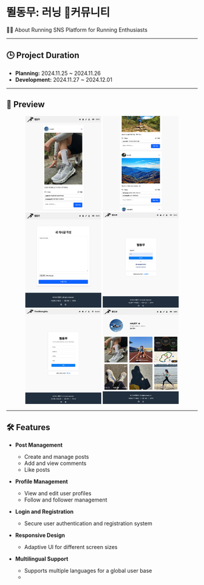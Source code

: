 # 뛸동무: 러닝 커뮤니티

🏃‍♂️ About Running SNS Platform for Running Enthusiasts

---

## 🕒 Project Duration
- **Planning:** 2024.11.25 ~ 2024.11.26
- **Development:** 2024.11.27 ~ 2024.12.01

---

## 📸 Preview

<div align="center">
  <img src="images/demo1.png" alt="demo1" width="200" height="250">
  <img src="images/demo2.png" alt="demo2" width="200" height="250">
  <img src="images/demo5.png" alt="demo5" width="200" height="250">
  <img src="images/demo3.png" alt="demo3" width="200" height="250">
  <img src="images/demo4.png" alt="demo4" width="200" height="250">
  <img src="images/demo6.png" alt="demo6" width="200" height="250">
</div>

---

## 🛠️ Features

- **Post Management**  
  - Create and manage posts
  - Add and view comments
  - Like posts

- **Profile Management**  
  - View and edit user profiles
  - Follow and follower management

- **Login and Registration**  
  - Secure user authentication and registration system

- **Responsive Design**  
  - Adaptive UI for different screen sizes

- **Multilingual Support**  
  - Supports multiple languages for a global user base
  - 
